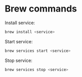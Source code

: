 # Brew commands

Install service:
```bash
brew install <service>
```

Start service:
```bash
brew services start <service>
```

Stop service:
```bash
brew services stop <service>
```
